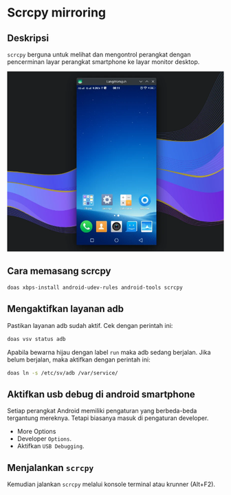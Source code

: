 # Scrcpy mirroring

## Deskripsi

`scrcpy` berguna untuk melihat dan mengontrol perangkat dengan pencerminan layar perangkat smartphone ke layar monitor desktop.

![Scrcpy Mirroring LangitKetujuh OS](../../media/image/scrcpy-langitketujuh-id.webp)

## Cara memasang scrcpy

```sh
doas xbps-install android-udev-rules android-tools scrcpy
```

## Mengaktifkan layanan adb

Pastikan layanan adb sudah aktif. Cek dengan perintah ini:

```sh
doas vsv status adb
```

Apabila bewarna hijau dengan label `run` maka adb sedang berjalan. Jika belum berjalan, maka aktifkan dengan perintah ini:

```sh
doas ln -s /etc/sv/adb /var/service/
```

## Aktifkan usb debug di android smartphone

Setiap perangkat Android memiliki pengaturan yang berbeda-beda tergantung mereknya. Tetapi biasanya masuk di pengaturan developer.

- More Options
- Developer `Options`.
- Aktifkan `USB Debugging`.

## Menjalankan `scrcpy`

Kemudian jalankan `scrcpy` melalui konsole terminal atau krunner (Alt+F2).
